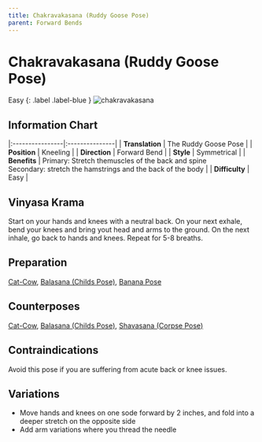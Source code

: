 ```yaml
---
title: Chakravakasana (Ruddy Goose Pose)
parent: Forward Bends
---
```


# Chakravakasana (Ruddy Goose Pose)
Easy
{: .label .label-blue }
![chakravakasana](/yoga/assets/images/fb/chakravakasana.png)

## Information Chart

|:----------------|:---------------|
| **Translation** | The Ruddy Goose Pose   |
| **Position**    | Kneeling |
| **Direction**   | Forward Bend   |
| **Style**       | Symmetrical   |
| **Benefits**    | Primary: Stretch themuscles of the back and spine <br> Secondary: stretch the hamstrings and the back of the body   |
| **Difficulty**  |  Easy                                      | 


## Vinyasa Krama 
Start on your hands and knees with a neutral back. On your next exhale, bend your knees and bring yout head and arms to the ground. On the next inhale, go back to hands and knees. Repeat for 5-8 breaths. 

## Preparation 
[Cat-Cow](), [Balasana (Childs Pose)](), [Banana Pose]()

## Counterposes
[Cat-Cow](), [Balasana (Childs Pose)](), [Shavasana (Corpse Pose)]()

## Contraindications
Avoid this pose if you are suffering from acute back or knee issues. 

## Variations
- Move hands and knees on one sode forward by 2 inches, and fold into a deeper stretch on the opposite side
- Add arm variations where you thread the needle


